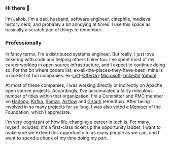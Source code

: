 ### Hi there 👋

I'm Jakob. I'm a dad, husband, software engineer, cinephile, medieval history nerd, and probably a bit annoying at times.  I use this space as basically a scratch pad of things to remember.

### Professionally
In fancy terms, I'm a distributed systems engineer. But really, I just love tinkering with code and helping others tinker too.  I've spent most of my career working in open source infrastructure, and I expect to continue doing so.  For the bit where coders list, ex-all-the-places-they-have-been, mine is a nice list of fun companies: ex-[Lyft](https://www.lyft.com/)-[OfferUp](https://offerup.com/)-[Microsoft](https://www.microsoft.com/)-[LinkedIn](https://www.linkedin.com)-[Yahoo!](https://www.yahoo.com).

At most of these companies, I was working directly or indirectly on Apache open source projects.  Accordingly, I've accumulated a fairly ridiculous number of titles within that organization.  I'm a Committer and PMC member on [Hadoop](https://hadoop.apache.org), [Kafka](htttps://kafka.apache.org), [Samza](htttps://samza.apache.org), [Airflow](htttps://airflow.apache.org) and [Giraph]((htttps://giraph.apache.org)) (emeritus).  After being involved in so many projects for so long, I was also voted a [Member](https://www.apache.org/foundation/governance/members.html) of the Foundation, which I appreciate.

I'm very cognizant of how life-changing a career in tech is. For many, myself included, it's a first-class ticket up the opportunity ladder.  I want to make sure we extend this opportunity to as many people as we can, and I want to spend a chunk of my time doing my part.

<!--
**jghoman/jghoman** is a ✨ _special_ ✨ repository because its `README.md` (this file) appears on your GitHub profile.

Here are some ideas to get you started:

- 🔭 I’m currently working on ...
- 🌱 I’m currently learning ...
- 👯 I’m looking to collaborate on ...
- 🤔 I’m looking for help with ...
- 💬 Ask me about ...
- 📫 How to reach me: ...
- 😄 Pronouns: ...
- ⚡ Fun fact: ...
-->
